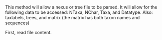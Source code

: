 This method will allow a nexus or tree file to be parsed. 
It will allow for the following data to be accessed: NTaxa, NChar, Taxa, and Datatype. Also: taxlabels, trees, and matrix (the matrix has both taxon names and sequences)

First, read file content. 

